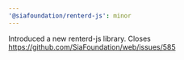 ```yaml
---
'@siafoundation/renterd-js': minor
---
```


Introduced a new renterd-js library. Closes https://github.com/SiaFoundation/web/issues/585
